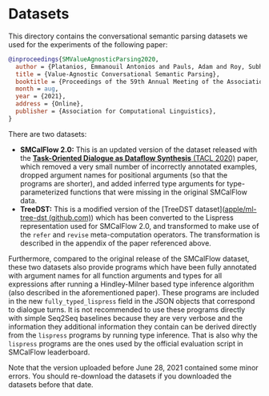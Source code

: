# Datasets

This directory contains the conversational semantic parsing datasets we used for the experiments of the following paper:

```bibtex
@inproceedings{SMValueAgnosticParsing2020,
  author = {Platanios, Emmanouil Antonios and Pauls, Adam and Roy, Subhro and Zhang, Yuchen and Kyte, Alex and Guo, Alan and Thomson, Sam and Krishnamurthy, Jayant and Wolfe, Jason and Andreas, Jacob and Klein, Dan},
  title = {Value-Agnostic Conversational Semantic Parsing},
  booktitle = {Proceedings of the 59th Annual Meeting of the Association for Computational Linguistics},
  month = aug,
  year = {2021},
  address = {Online},
  publisher = {Association for Computational Linguistics},
}
```

There are two datasets:

- **SMCalFlow 2.0:** This is an updated version of the dataset released with the [**Task-Oriented Dialogue as Dataflow Synthesis** (TACL 2020)](https://www.mitpressjournals.org/doi/full/10.1162/tacl_a_00333) paper, which removed a very small number of incorrectly annotated examples, dropped argument names for positional arguments (so that the programs are shorter), and added inferred type arguments for type-parameterized functions that were missing in the original SMCalFlow data.
- **TreeDST:** This is a modified version of the [TreeDST dataset]([apple/ml-tree-dst (github.com)](https://github.com/apple/ml-tree-dst)) which has been converted to the Lispress representation used for SMCalFlow 2.0, and transformed to make use of the `refer` and `revise` meta-computation operators. The transformation is described in the appendix of the paper referenced above.

Furthermore, compared to the original release of the SMCalFlow dataset, these two datasets also provide programs which have been fully annotated with argument names for all function arguments and types for all expressions after running a Hindley-Milner based type inference algorithm (also described in the aforementioned paper). These programs are included in the new `fully_typed_lispress` field in the JSON objects that correspond to dialogue turns. It is not recommended to use these programs directly with simple Seq2Seq baselines because they are very verbose and the information they additional information they contain can be derived directly from the `lispress` programs by running type inference. That is also why the `lispress` programs are the ones used by the official evaluation script in SMCalFlow leaderboard.

Note that the version uploaded before June 28, 2021 contained some minor errors. You should
re-download the datasets if you downloaded the datasets before that date.
